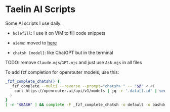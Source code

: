 Taelin AI Scripts
=================

Some AI scripts I use daily.

- `holefill`: I use it on VIM to fill code snippets

- `aiemu`: moved to [here](https://github.com/victorTaelin/aiemu)

- `chatsh [model]`: like ChatGPT but in the terminal

TODO: remove `Claude.mjs`/`GPT.mjs` and just use `Ask.mjs` in all files


To add fzf completion for openrouter models, use this:
```bash
_fzf_complete_chatsh() {
  _fzf_complete --multi --reverse --prompt="chatsh> " -- "$@" < <(
    curl https://openrouter.ai/api/v1/models | jq -r '.data[].id' | sed 's/^/openrouter:/'
  )
}
[ -n "$BASH" ] && complete -F _fzf_complete_chatsh -o default -o bashdefault chatsh

```
